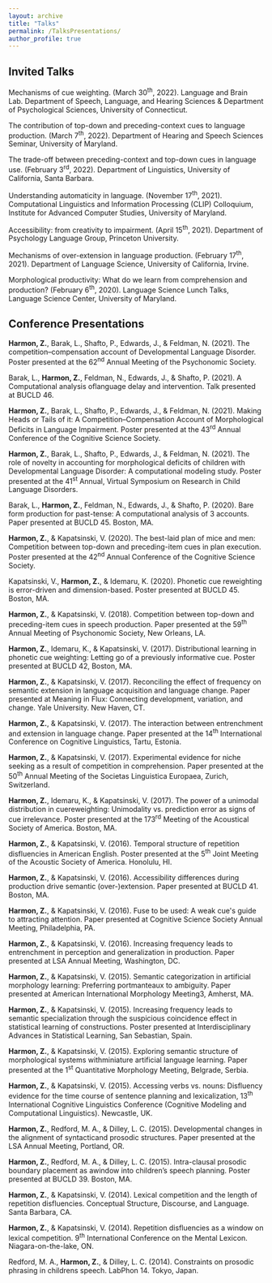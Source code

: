 ```yaml
---
layout: archive
title: "Talks"
permalink: /TalksPresentations/
author_profile: true
---
```


## Invited Talks
Mechanisms of cue weighting. (March 30<sup>th</sup>, 2022). Language and Brain Lab. Department of Speech, Language, and Hearing Sciences & Department of Psychological Sciences, University of Connecticut.

The contribution of top-down and preceding-context cues to language production. (March 7<sup>th</sup>, 2022). Department of Hearing and Speech Sciences Seminar, University of Maryland.

The trade-off between preceding-context and top-down cues in language use. (February 3<sup>rd</sup>, 2022). Department of Linguistics, University of California, Santa Barbara.

Understanding automaticity in language. (November 17<sup>th</sup>, 2021). Computational Linguistics and Information Processing (CLIP) Colloquium, Institute for Advanced Computer Studies, University of Maryland.

Accessibility: from creativity to impairment. (April 15<sup>th</sup>, 2021). Department of Psychology Language Group, Princeton University.

Mechanisms of over-extension in language production. (February 17<sup>th</sup>, 2021). Department of Language Science, University of California, Irvine.

Morphological productivity: What do we learn from comprehension and production? (February 6<sup>th</sup>, 2020). Language Science Lunch Talks, Language Science Center, University of Maryland.


## Conference Presentations
**Harmon, Z.**, Barak, L., Shafto, P., Edwards, J., & Feldman, N. (2021). The competition&ndash;compensation account of Developmental Language Disorder. Poster presented at the 62<sup>nd</sup> Annual Meeting of the Psychonomic Society.

Barak, L., **Harmon, Z.**, Feldman, N., Edwards, J., & Shafto, P. (2021). A Computational analysis oflanguage delay and intervention. Talk presented at BUCLD 46.

**Harmon, Z.**, Barak, L., Shafto, P., Edwards, J., & Feldman, N. (2021). Making Heads or Tails of it: A Competition&ndash;Compensation Account of Morphological Deficits in Language Impairment. Poster presented at the 43<sup>rd</sup> Annual Conference of the Cognitive Science Society.

**Harmon, Z.**, Barak, L., Shafto, P., Edwards, J., & Feldman, N. (2021). The role of novelty in accounting for morphological deficits of children with Developmental Language Disorder: A computational modeling study. Poster presented at the 41<sup>st</sup> Annual, Virtual Symposium on Research in Child Language Disorders.

Barak, L., **Harmon, Z.**, Feldman, N., Edwards, J., & Shafto, P. (2020). Bare form production for past-tense: A computational analysis of 3 accounts. Paper presented at BUCLD 45. Boston, MA.

**Harmon, Z.**, & Kapatsinski, V. (2020). The best-laid plan of mice and men: Competition between top-down and preceding-item cues in plan execution. Poster presented at the 42<sup>nd</sup> Annual Conference of the Cognitive Science Society.

Kapatsinski, V., **Harmon, Z.**, & Idemaru, K. (2020). Phonetic cue reweighting is error-driven and dimension-based. Poster presented at BUCLD 45. Boston, MA.

**Harmon, Z.**, & Kapatsinski, V. (2018). Competition between top-down and preceding-item cues in speech production. Paper presented at the 59<sup>th</sup> Annual Meeting of Psychonomic Society, New Orleans, LA.

**Harmon, Z.**, Idemaru, K., & Kapatsinski, V. (2017). Distributional learning in phonetic cue weighting: Letting go of a previously informative cue. Poster presented at BUCLD 42, Boston, MA.

**Harmon, Z.**, & Kapatsinski, V. (2017). Reconciling the effect of frequency on semantic extension in language acquisition and language change. Paper presented at Meaning in Flux: Connecting development, variation, and change. Yale University. New Haven, CT.

**Harmon, Z.**, & Kapatsinski, V. (2017). The interaction between entrenchment and extension in language change. Paper presented at the 14<sup>th</sup> International Conference on Cognitive Linguistics, Tartu, Estonia.

**Harmon, Z.**, & Kapatsinski, V. (2017). Experimental evidence for niche seeking as a result of competition in comprehension. Paper presented at the 50<sup>th</sup> Annual Meeting of the Societas Linguistica Europaea, Zurich, Switzerland.

**Harmon, Z.**, Idemaru, K., & Kapatsinski, V. (2017). The power of a unimodal distribution in cuereweighting: Unimodality vs. prediction error as signs of cue irrelevance. Poster presented at the 173<sup>rd</sup> Meeting of the Acoustical Society of America. Boston, MA.

**Harmon, Z.**, & Kapatsinski, V. (2016). Temporal structure of repetition disfluencies in American English. Poster presented at the 5<sup>th</sup> Joint Meeting of the Acoustic Society of America. Honolulu, HI.

**Harmon, Z.**, & Kapatsinski, V. (2016). Accessibility differences during production drive semantic (over-)extension. Paper presented at BUCLD 41. Boston, MA.

**Harmon, Z.**, & Kapatsinski, V. (2016). Fuse to be used: A weak cue's guide to attracting attention. Paper presented at Cognitive Science Society Annual Meeting, Philadelphia, PA.

**Harmon, Z.**, & Kapatsinski, V. (2016). Increasing frequency leads to entrenchment in perception and generalization in production. Paper presented at LSA Annual Meeting, Washington, DC.

**Harmon, Z.**, & Kapatsinski, V. (2015). Semantic categorization in artificial morphology learning: Preferring portmanteaux to ambiguity. Paper presented at American International Morphology Meeting3, Amherst, MA.

**Harmon, Z.**, & Kapatsinski, V. (2015). Increasing frequency leads to semantic specialization through the suspicious coincidence effect in statistical learning of constructions. Poster presented at Interdisciplinary Advances in Statistical Learning, San Sebastian, Spain.

**Harmon, Z.**, & Kapatsinski, V. (2015). Exploring semantic structure of morphological systems withminiature artificial language learning. Paper presented at the 1<sup>st</sup> Quantitative Morphology Meeting, Belgrade, Serbia.

**Harmon, Z.**, & Kapatsinski, V. (2015). Accessing verbs vs. nouns: Disfluency evidence for the time course of sentence planning and lexicalization, 13<sup>th</sup> International Cognitive Linguistics Conference (Cognitive Modeling and Computational Linguistics). Newcastle, UK.

**Harmon, Z.**, Redford, M. A., & Dilley, L. C. (2015). Developmental changes in the alignment of syntacticand prosodic structures. Paper presented at the LSA Annual Meeting, Portland, OR.

**Harmon, Z.**, Redford, M. A., & Dilley, L. C. (2015). Intra-clausal prosodic boundary placement as awindow into children’s speech planning. Poster presented at BUCLD 39. Boston, MA.

**Harmon, Z.**, & Kapatsinski, V. (2014). Lexical competition and the length of repetition disfluencies. Conceptual Structure, Discourse, and Language. Santa Barbara, CA.

**Harmon, Z.**, & Kapatsinski, V. (2014). Repetition disfluencies as a window on lexical competition. 9<sup>th</sup> International Conference on the Mental Lexicon. Niagara-on-the-lake, ON.

Redford, M. A., **Harmon, Z.**, & Dilley, L. C. (2014). Constraints on prosodic phrasing in childrens speech. LabPhon 14. Tokyo, Japan.
